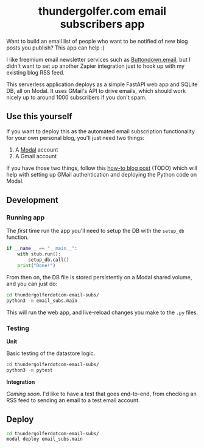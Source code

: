 <h1 align="center">thundergolfer.com email subscribers app</h1>

Want to build an email list of people who want to be notified of new blog posts you publish?
This app can help :)

I like freemium email newsletter services such as [Buttondown.email](https://buttondown.email/), but I didn't
want to set up another Zapier integration just to hook up with my existing blog RSS feed.

This serverless application deploys as a simple FastAPI web app and SQLite DB, all on Modal. It uses GMail's
API to drive emails, which should work nicely up to around 1000 subscribers if you don't spam.

## Use this yourself

If you want to deploy this as the automated email subscription functionality
for your own personal blog, you'll just need two things:

1. A [Modal](https://modal.com) account
2. A Gmail account

If you have those two things, follow this [how-to blog post](https://TODO.com) (TODO) which will
help with setting up GMail authentication and deploying the Python code on Modal.

## Development

### Running app

The _first_ time run the app you'll need to setup the DB with the `setup_db` function.

```python
if __name__ == "__main__":
    with stub.run():
        setup_db.call()
    print("Done!")
```

From then on, the DB file is stored persistently on a Modal shared volume, and you can just do:

```sh
cd thundergolferdotcom-email-subs/
python3 -m email_subs.main
```

This will run the web app, and live-reload changes you make to the `.py` files.

### Testing

**Unit**

Basic testing of the datastore logic.

```sh
cd thundergolferdotcom-email-subs/
python3 -m pytest
```

**Integration**

_Coming soon_. I'd like to have a test that goes end-to-end, from checking an RSS
feed to sending an email to a test email account.

## Deploy

```sh
cd thundergolferdotcom-email-subs/
modal deploy email_subs.main
```
